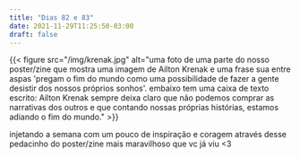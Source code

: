 ```yaml
---
title: "Dias 82 e 83"
date: 2021-11-29T11:25:50-03:00
draft: false
---
```


{{< figure src="/img/krenak.jpg" alt="uma foto de uma parte do nosso poster/zine que mostra uma imagem de Ailton Krenak e uma frase sua entre aspas 'pregam o fim do mundo como uma possibilidade de fazer a gente desistir dos nossos próprios sonhos'. embaixo tem uma caixa de texto escrito: Ailton Krenak sempre deixa claro que não podemos comprar as narrativas dos outros e que contando nossas próprias histórias, estamos adiando o fim do mundo." >}}

injetando a semana com um pouco de inspiração e coragem através desse pedacinho do poster/zine mais maravilhoso que vc já viu <3